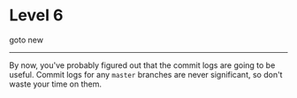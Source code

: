 Level 6
=======

goto new

* * *

By now, you've probably figured out that the commit logs are going to be
useful. Commit logs for any `master` branches are never significant, so
don't waste your time on them.
